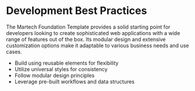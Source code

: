 # Development Best Practices

The Martech Foundation Template provides a solid starting point for developers looking to create sophisticated web applications with a wide range of features out of the box. Its modular design and extensive customization options make it adaptable to various business needs and use cases.

* Build using reusable elements for flexibility
* Utilize universal styles for consistency
* Follow modular design principles
* Leverage pre-built workflows and data structures
